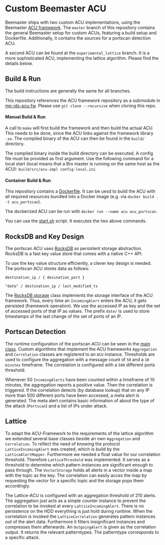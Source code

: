 # Custom Beemaster ACU

Beemaster ships with two custom ACU implementations, using the Beemaster [ACU framework](https://git.informatik.uni-hamburg.de/iss/mp-ids-acu-fw). The `master` branch of this repository contains the general Beemaster setup for custom ACUs, featuring a build setup and Dockerfile. Additionally, it contains the sources for a portscan detection ACU.

A second ACU can be found at the `experimental_lattice` branch. It is a more sophisticated ACU, implementing the lattice algorithm. Please find the details below.

## Build & Run

The build instructions are generally the same for all branches.

This repository references the ACU framework repository as a submodule in [mp-ids-acu-fw](https://git.informatik.uni-hamburg.de/iss/mp-ids-acu-fw). Please use `git clone --recursive` when cloning this repo.


#### Manual Build & Run

A call to `make` will first build the framework and then build the actual ACU. This needs to be done, since the ACU links against the framework library `.so`. The compiled binary of the ACU can then be found in the `build/` directory.

The compiled binary inside the build directory can be executed. A config file must be provided as first argument. Use the following command for a local start (local means that a Bro master is running on the same host as the ACU): `build/src/acu-impl config-local.ini`

#### Container Build & Run

This repository contains a [Dockerfile](Dockerfile). It can be uesd to build the ACU with all required resources bundled into a Docker image (e.g. via `docker build . -t acu_portscan`).

The dockerized ACU can be run with `docker run --name acu acu_portscan`.

You can use the [start.sh](start.sh) script. It executes the two above commands.


## RocksDB and Key Design

The portscan ACU uses [RocksDB](http://rocksdb.org) as persistent storage abstraction. RocksDB is a fast key value store that comes with a native C++ API.

To use the key value structure efficiently, a clever key design is needed. The portscan ACU stores data as follows:

`destination_ip / { desination_port }`

`"date" / destination_ip / last_modified_ts`

The [RocksDB storage](src/rocks_storage.h) class implements the storage interface of the ACU framework. Thus, every time an `IncomingAlert` enters the ACU, it gets persisted (framework operation). We use the accessed IP as key and the set of accessed ports of that IP as values. The prefix `date/` is used to store timestamps of the last change of the set of ports of an IP.

## Portscan Detection

The runtime configuration of the portscan ACU can be seen in the [main class](src/main.cc). Custom algorithms that implement the ACU frameworks `Aggregation` and `Correlation` classes are registered to an `ACU` instance. Thresholds are used to configure the aggregation with a message count of `50` and a `10 minutes` timeframe. The correlation is configured with a `500` different ports threshold.

Whenever 50 `IncomingAlerts` have been counted within a timeframe of 10 minutes, the aggregation reports a positive value. Then the correlation is triggered. If the correlation detects (by database lookup) that on any IP more than 500 different ports have been accessed, a meta alert is generated. The meta alert contains basic information of about the type of the attack (`Portscan`) and a list of IPs under attack.


## Lattice

To adapt the ACU-Framework to the requirements of the lattice algorithm we extended several base classes beside an own `Aggregation` and `Correlation`. To reflect the need of knowing the protocol `LatticeIncomingAlert` was created, which is build by the `LatticeAlertMapper`. Furthermore we needed a float value for our correlation threshold. Therefore `LatticeThreshold` was implemented. It serves as a threshold to determine which pattern instances are significant enough to pass through. The `VectorStorage` holds all alerts in a vector inside a map with the topic as the key. The correlation can easily acces the map by requesting the vector for a specific topic and the storage pops them accordingly.

The Lattice-ACU is configured with an aggregation threshold of 210 alerts. The aggregation just acts as a simple counter instance to prevent the correlation to be invoked at every `LatticeIncomingAlert`. There is no persistence on the HDD everything is just hold during runtime. When the correlation is invoked the `LatticeCorrelation` generates pattern instances out of the alert data. Furthermore it filters insignificant instances and compresses them afterwards. An `OutgoingAlert` is given as the correlation output. It returns the relevant patterntypes. The patterntype corresponds to a specific attack.

